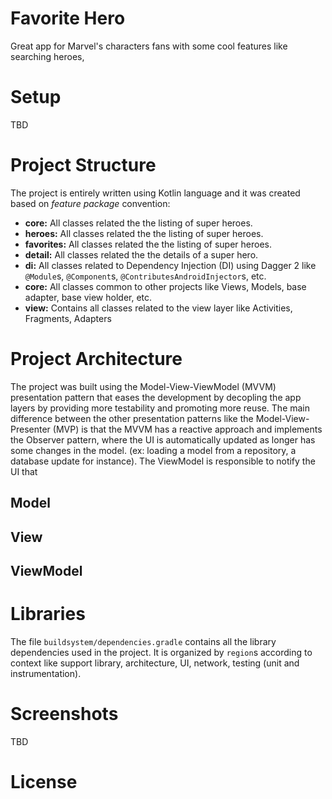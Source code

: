 # Favorite Hero

Great app for Marvel's characters fans with some cool features like searching heroes, 

# Setup

TBD

# Project Structure

The project is entirely written using Kotlin language and it was created based on _feature package_ convention:
- __core:__ All classes related the the listing of super heroes.
- __heroes:__ All classes related the the listing of super heroes.
- __favorites:__ All classes related the the listing of super heroes.
- __detail:__ All classes related the the details of a super hero.
- __di:__ All classes related to Dependency Injection (DI) using Dagger 2
like `@Module`s, `@Component`s, `@ContributesAndroidInjector`s, etc.
- __core:__ All classes common to other projects like Views, Models, base adapter, base
view holder, etc.
- __view:__ Contains all classes related to the view layer like Activities, Fragments, Adapters

# Project Architecture

The project was built using the Model-View-ViewModel (MVVM) presentation pattern that eases
the development by decopling the app layers by providing more testability and promoting more
reuse. The main difference between the other presentation patterns like the Model-View-Presenter (MVP) is that the MVVM has a reactive approach and
implements the Observer pattern, where the UI is automatically updated
as longer has some changes in the model. (ex: loading a model from a repository, a database update for instance).
The ViewModel is responsible to notify the UI that 

## Model

## View

## ViewModel

# Libraries

The file `buildsystem/dependencies.gradle` contains all the library dependencies used
in the project. It is organized by `region`s according to context like support library,
architecture, UI, network, testing (unit and instrumentation).

# Screenshots

TBD

# License